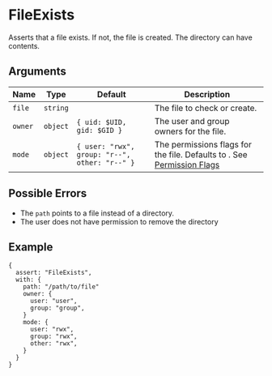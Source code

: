 # FileExists

Asserts that a file exists.  If not, the file is created. The directory can have contents.

## Arguments

| Name    | Type     | Default                                       | Description                                                                                    |
| ------- | -------- | --------------------------------------------- | ---------------------------------------------------------------------------------------------- |
| `file`  | `string` |                                               | The file to check or create.                                                                   |
| `owner` | `object` | `{ uid: $UID, gid: $GID }`                    | The user and group owners for the file.                                                        |
| `mode`  | `object` | `{ user: "rwx", group: "r--", other: "r--" }` | The permissions flags for the file.  Defaults to .  See [Permission Flags](PermissionFlags.md) |

## Possible Errors

- The `path` points to a file instead of a directory.
- The user does not have permission to remove the directory

## Example

```json5
{
  assert: "FileExists",
  with: {
    path: "/path/to/file"
    owner: {
      user: "user",
      group: "group",
    }
    mode: {
      user: "rwx",
      group: "rwx",
      other: "rwx",
    }
  }
}
```
